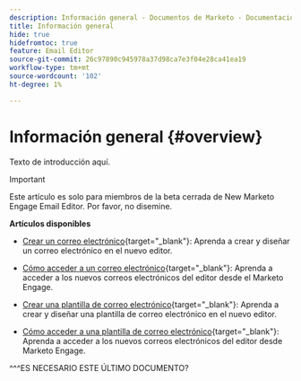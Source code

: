 ```yaml
---
description: Información general - Documentos de Marketo - Documentación del producto
title: Información general
hide: true
hidefromtoc: true
feature: Email Editor
source-git-commit: 26c97890c945978a37d98ca7e3f04e28ca41ea19
workflow-type: tm+mt
source-wordcount: '102'
ht-degree: 1%

---
```


# Información general {#overview}

Texto de introducción aquí.

>[!IMPORTANT]
>
>Este artículo es solo para miembros de la beta cerrada de New Marketo Engage Email Editor. Por favor, no disemine.

**Artículos disponibles**

* [Crear un correo electrónico](/help/marketo/product-docs/email-marketing/general/beta-new-email-editor/create-an-email.md){target="_blank"}: Aprenda a crear y diseñar un correo electrónico en el nuevo editor.

* [Cómo acceder a un correo electrónico](/help/marketo/product-docs/email-marketing/general/beta-new-email-editor/how-to-access-an-email.md){target="_blank"}: Aprenda a acceder a los nuevos correos electrónicos del editor desde el Marketo Engage.

* [Crear una plantilla de correo electrónico](/help/marketo/product-docs/email-marketing/general/beta-new-email-editor/create-an-email-template.md){target="_blank"}: Aprenda a crear y diseñar una plantilla de correo electrónico en el nuevo editor.

* [Cómo acceder a una plantilla de correo electrónico](/help/marketo/product-docs/email-marketing/general/beta-new-email-editor/how-to-access-an-email-template.md){target="_blank"}: Aprenda a acceder a los nuevos correos electrónicos del editor desde Marketo Engage.

^^^ES NECESARIO ESTE ÚLTIMO DOCUMENTO?
